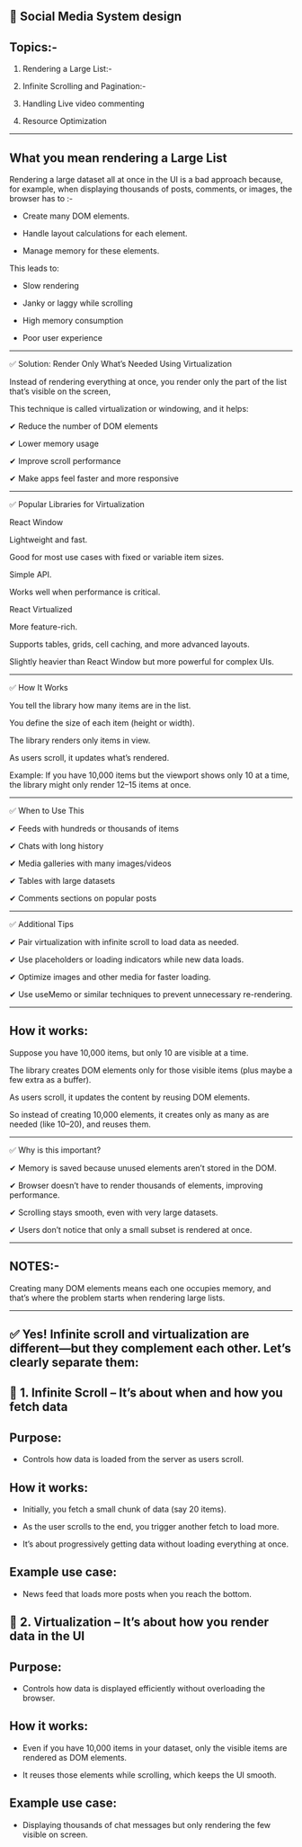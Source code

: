 ## 🚀 Social Media System design

## Topics:-

1. Rendering a Large List:-

2. Infinite Scrolling and Pagination:-

3. Handling Live video commenting

4. Resource Optimization

---

## What you mean rendering a Large List

<!-- When you try to render a large dataset all at once in your UI (for example, thousands of posts, comments, or images), the browser has to: -->

Rendering a large dataset all at once in the UI is a bad approach because, for example, when displaying thousands of posts, comments, or images, the browser has to :-

- Create many DOM elements.

- Handle layout calculations for each element.

- Manage memory for these elements.

This leads to:

- Slow rendering

- Janky or laggy while scrolling

- High memory consumption

- Poor user experience

---

✅ Solution: Render Only What’s Needed Using Virtualization

Instead of rendering everything at once, you render only the part of the list that’s visible on the screen,

This technique is called virtualization or windowing, and it helps:

✔ Reduce the number of DOM elements

✔ Lower memory usage

✔ Improve scroll performance

✔ Make apps feel faster and more responsive

---

✅ Popular Libraries for Virtualization

React Window

Lightweight and fast.

Good for most use cases with fixed or variable item sizes.

Simple API.

Works well when performance is critical.

React Virtualized

More feature-rich.

Supports tables, grids, cell caching, and more advanced layouts.

Slightly heavier than React Window but more powerful for complex UIs.

---

✅ How It Works

You tell the library how many items are in the list.

You define the size of each item (height or width).

The library renders only items in view.

As users scroll, it updates what’s rendered.

Example:
If you have 10,000 items but the viewport shows only 10 at a time, the library might only render 12–15 items at once.

---

✅ When to Use This

✔ Feeds with hundreds or thousands of items

✔ Chats with long history

✔ Media galleries with many images/videos

✔ Tables with large datasets

✔ Comments sections on popular posts

---

✅ Additional Tips

✔ Pair virtualization with infinite scroll to load data as needed.

✔ Use placeholders or loading indicators while new data loads.

✔ Optimize images and other media for faster loading.

✔ Use useMemo or similar techniques to prevent unnecessary re-rendering.

---

## How it works:

Suppose you have 10,000 items, but only 10 are visible at a time.

The library creates DOM elements only for those visible items (plus maybe a few extra as a buffer).

As users scroll, it updates the content by reusing DOM elements.

So instead of creating 10,000 elements, it creates only as many as are needed (like 10–20), and reuses them.

---

✅ Why is this important?

✔ Memory is saved because unused elements aren’t stored in the DOM.

✔ Browser doesn’t have to render thousands of elements, improving performance.

✔ Scrolling stays smooth, even with very large datasets.

✔ Users don’t notice that only a small subset is rendered at once.

---

## NOTES:-

Creating many DOM elements means each one occupies memory, and that’s where the problem starts when rendering large lists.

---

## ✅ Yes! Infinite scroll and virtualization are different—but they complement each other. Let’s clearly separate them:

## 🔹 1. Infinite Scroll – It’s about when and how you fetch data

## Purpose:

- Controls how data is loaded from the server as users scroll.

## How it works:

- Initially, you fetch a small chunk of data (say 20 items).

- As the user scrolls to the end, you trigger another fetch to load more.

- It’s about progressively getting data without loading everything at once.

## Example use case:

- News feed that loads more posts when you reach the bottom.

## 🔹 2. Virtualization – It’s about how you render data in the UI

## Purpose:

- Controls how data is displayed efficiently without overloading the browser.

## How it works:

- Even if you have 10,000 items in your dataset, only the visible items are rendered as DOM elements.

- It reuses those elements while scrolling, which keeps the UI smooth.

## Example use case:

- Displaying thousands of chat messages but only rendering the few visible on screen.
